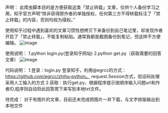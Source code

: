 声明：
此爬虫脚本目的是方便获取这类「禁止转载」文章，仅供个人备份学习之用，知乎官方声明“除非获得原作者的单独授权，任何第三方不得转载标注了「禁止转载」的内容，否则均视为侵权。” 

使用知乎过程中遇到喜欢的文章习惯性想拷贝下来备份到自己笔记里，却发现作者开启了「禁止转载」，不能复制粘贴。通常我都是截图备份到笔记，但这样不方便编辑。
![image](https://github.com/jwzh222/python-/raw/master/image_folder/Image.png)






使用说明：
1.python login.py(登录知乎网站)
2.python get.py（获取需要的回答文章）
![image](https://github.com/jwzh222/python-/raw/master/image_folder/Image2.png)









代码说明：
1.登录：login.py 登录知乎，利用@egrcc的方式：https://github.com/egrcc/zhihu-python。 request.Session方式，验证码处理采用人工输入的方式
2.获取：执行get.py，根据程序提示按顺序输入问题url和作者ID,程序则自动将此回答爬下来写到本地txt文件。




待完成：
对于有图片的文章，目前还未完成把图片一并下载，与文字排版输出到本地文件

